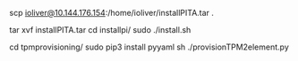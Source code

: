 scp ioliver@10.144.176.154:/home/ioliver/installPITA.tar .

tar xvf installPITA.tar
cd installpi/
sudo ./install.sh 






cd tpmprovisioning/
sudo pip3 install pyyaml
 sh ./provisionTPM2element.py

